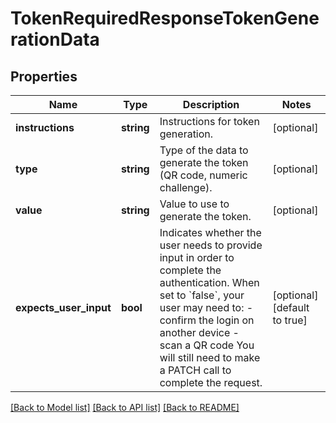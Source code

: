 # TokenRequiredResponseTokenGenerationData

## Properties
Name | Type | Description | Notes
------------ | ------------- | ------------- | -------------
**instructions** | **string** | Instructions for token generation. | [optional] 
**type** | **string** | Type of the data to generate the token (QR code, numeric challenge). | [optional] 
**value** | **string** | Value to use to generate the token. | [optional] 
**expects_user_input** | **bool** | Indicates whether the user needs to provide input in order to complete the authentication.  When set to &#x60;false&#x60;, your user may need to:  - confirm the login on another device - scan a QR code  You will still need to make a PATCH call to complete the request. | [optional] [default to true]

[[Back to Model list]](../../README.md#documentation-for-models) [[Back to API list]](../../README.md#documentation-for-api-endpoints) [[Back to README]](../../README.md)

